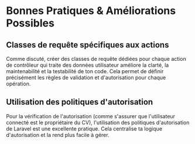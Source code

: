 # Bonnes Pratiques & Améliorations Possibles

## Classes de requête spécifiques aux actions
Comme discuté, créer des classes de requête dédiées pour chaque action de contrôleur qui traite des données utilisateur améliore la clarté, la maintenabilité et la testabilité de ton code. Cela permet de définir précisément les règles de validation et d'autorisation pour chaque opération.

## Utilisation des politiques d'autorisation
Pour la vérification de l'autorisation (comme s'assurer que l'utilisateur connecté est le propriétaire du CV), l'utilisation des politiques d'autorisation de Laravel est une excellente pratique. Cela centralise ta logique d'autorisation et la rend plus facile à gérer.
